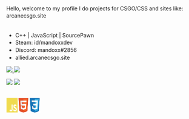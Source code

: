 ### 
</div>
<div align="left">
Hello, welcome to my profile I do projects for CSGO/CSS and sites like: arcanecsgo.siteㅤㅤㅤㅤㅤㅤㅤㅤㅤㅤㅤㅤㅤㅤㅤㅤㅤㅤㅤㅤㅤㅤㅤㅤㅤㅤㅤㅤㅤㅤㅤㅤ
 
 - C++ | JavaScript | SourcePawn
 - Steam: id/mandoxxdevㅤ
 - Discord: mandoxx#2856ㅤ
 - allied.arcanecsgo.siteㅤ
<div align="left">
  <a href="https://github.com/mandoxxdev">
  <img height="180em" src="https://github-readme-stats.vercel.app/api?username=mandoxxdev&show_icons=true&theme=jolly&include_all_commits=true&count_private=true"/>
  <img height="120em" src="https://github-readme-stats.vercel.app/api/top-langs/?username=mandoxxdev&layout=compact&langs_count=7&theme=jolly"/>
</div>
 
<a href="https://instagram.com/matheusdh_" target="_blank"><img src="https://img.shields.io/badge/-Instagram-%23E4405F?style=for-the-badge&logo=instagram&logoColor=white" target="_blank"></a>
<a href="https://discord.gg/beq9YW8Ur2" target="_blank"><img src="https://img.shields.io/badge/Discord-7289DA?style=for-the-badge&logo=discord&logoColor=white" target="_blank">
 </a> 
 <div> 
  <div style="display: inline_block"><br>
  <img align="left" alt="mandoxx-Js" height="40" width="30" src="https://raw.githubusercontent.com/devicons/devicon/master/icons/javascript/javascript-plain.svg">
  <img align="left" alt="mandoxx-HTML" height="40" width="30" src="https://raw.githubusercontent.com/devicons/devicon/master/icons/html5/html5-original.svg">
  <img align="left" alt="mandoxx-CSS" height="40" width="30" src="https://raw.githubusercontent.com/devicons/devicon/master/icons/css3/css3-original.svg">
</div>
</div>
